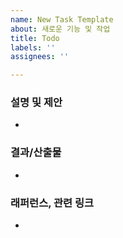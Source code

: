 ```yaml
---
name: New Task Template
about: 새로운 기능 및 작업
title: Todo
labels: ''
assignees: ''

---
```


###  설명  및 제안
* 
 

### 결과/산출물
* 

### 래퍼런스, 관련 링크
*
